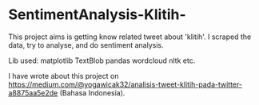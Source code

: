 # SentimentAnalysis-Klitih-

This project aims is getting know related tweet about 'klitih'. I scraped the data, try to analyse, and do sentiment analysis.

Lib used:
matplotlib
TextBlob
pandas
wordcloud
nltk
etc.

I have wrote about this project on https://medium.com/@yogawicak32/analisis-tweet-klitih-pada-twitter-a8875aa5e2de (Bahasa Indonesia).
